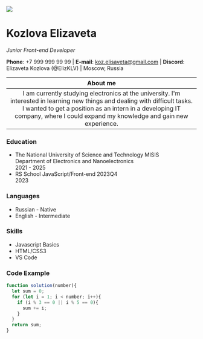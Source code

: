 ![](https://styles.redditmedia.com/t5_9gx1as/styles/communityIcon_nt5gvtcqk5rb1.png)
# Kozlova Elizaveta
*Junior Front-end Developer*

**Phone**: +7 999 999 99 99 | **E-mail**: koz.elisaveta@gmail.com | **Discord**: Elizaveta Kozlova (@ElizKLV) | Moscow, Russia

| About me |
|:-:|
| I am currently studying electronics at the university. I'm interested in learning new things and dealing with difficult tasks. I wanted to get a position as an intern in a developing IT company, where I could expand my knowledge and gain new experience.|

### Education
* The National University of Science and Technology MISIS\
Department of Electronics and Nanoelectronics\
2021 - 2025
* RS School JavaScript/Front-end 2023Q4\
2023

### Languages
* Russian - Native
* English - Intermediate

### Skills
* Javascript Basics
* HTML/CSS3
* VS Code

### Code Example
```javascript
function solution(number){
  let sum = 0;
  for (let i = 1; i < number; i++){
    if (i % 3 == 0 || i % 5 == 0){
      sum += i;
    }
  }
  return sum;
}
```
